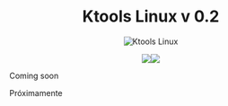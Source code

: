 <h1 align="center"> Ktools Linux v 0.2</h1>
<p align="center"><img align="center" alt="Ktools Linux" title="Ktools Linux" src="https://4.bp.blogspot.com/-ucYZWlLyOec/WTSxiFb9ngI/AAAAAAAAACo/3zd0sY11ibcNQmnN509T6pR4KtLhQzmygCK4B/s1600/ktools-logo.png" >
</p>
<p align="center"><a title="Ktools English" href="https://github.com/f0rk1/ktools-linux/edit/master/README.md"><img src="https://3.bp.blogspot.com/-krL1jj0HcEo/WszZVdpuz3I/AAAAAAAAAU4/GEbzC2mapwofqChrYkn2rU3ZvtCe2qGfACLcBGAs/s200/ktoolsen.png"></a><a title="Ktools Español" href="https://github.com/f0rk1/ktools-linux/edit/master/README.md"><img src="https://3.bp.blogspot.com/-CymER7x2zPM/WszZTa8f9TI/AAAAAAAAAU0/44eU6BGQ6jgV7HOMRg0OYEV7j73UcUjqACLcBGAs/s200/ktoolses.png"></a></p>
<p>Coming soon</p>
<p>Próximamente</p>
